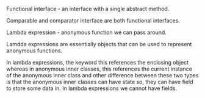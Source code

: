 Functional interface - an interface with a single abstract method.

Comparable and comparator interface are both functional interfaces.

Lambda expression - anonymous function we can pass around.

Lamdda expressions are essentially objects that can be used to represent anonymous functions.

In lambda expressions, the keyword this references the enclosing object whereas in anonymous inner classes, this 
references the current instance of the anonymous inner class and other difference between these two
types is that the anonymous inner classes can have state so, they can have field to store some data in. 
In lambda expressions we cannot have fields.


